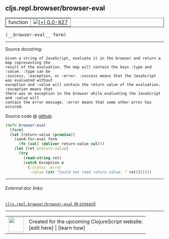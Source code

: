 ## cljs.repl.browser/browser-eval



 <table border="1">
<tr>
<td>function</td>
<td><a href="https://github.com/cljsinfo/cljs-api-docs/tree/0.0-927"><img valign="middle" alt="[+] 0.0-927" title="Added in 0.0-927" src="https://img.shields.io/badge/+-0.0--927-lightgrey.svg"></a> </td>
</tr>
</table>


 <samp>
(__browser-eval__ form)<br>
</samp>

---





Source docstring:

```
Given a string of JavaScript, evaluate it in the browser and return a map representing the
result of the evaluation. The map will contain the keys :type and :value. :type can be
:success, :exception, or :error. :success means that the JavaScript was evaluated without
exception and :value will contain the return value of the evaluation. :exception means that
there was an exception in the browser while evaluating the JavaScript and :value will
contain the error message. :error means that some other error has occured.
```


Source code @ [github](https://github.com/clojure/clojurescript/blob/r3030/src/clj/cljs/repl/browser.clj#L165-L181):

```clj
(defn browser-eval
  [form]
  (let [return-value (promise)]
    (send-for-eval form
      (fn [val] (deliver return-value val)))
    (let [ret @return-value]
      (try
        (read-string ret)
        (catch Exception e
          {:status :error
           :value (str "Could not read return value: " ret)})))))
```

<!--
Repo - tag - source tree - lines:

 <pre>
clojurescript @ r3030
└── src
    └── clj
        └── cljs
            └── repl
                └── <ins>[browser.clj:165-181](https://github.com/clojure/clojurescript/blob/r3030/src/clj/cljs/repl/browser.clj#L165-L181)</ins>
</pre>

-->

---



###### External doc links:

[`cljs.repl.browser/browser-eval` @ crossclj](http://crossclj.info/fun/cljs.repl.browser/browser-eval.html)<br>

---

 <table>
<tr><td>
<img valign="middle" align="right" width="48px" src="http://i.imgur.com/Hi20huC.png">
</td><td>
Created for the upcoming ClojureScript website.<br>
[edit here] | [learn how]
</td></tr></table>

[edit here]:https://github.com/cljsinfo/cljs-api-docs/blob/master/cljsdoc/cljs.repl.browser/browser-eval.cljsdoc
[learn how]:https://github.com/cljsinfo/cljs-api-docs/wiki/cljsdoc-files

<!--

This information was too distracting to show to readers, but I'll leave it
commented here since it is helpful to:

- pretty-print the data used to generate this document
- and show how to retrieve that data



The API data for this symbol:

```clj
{:ns "cljs.repl.browser",
 :name "browser-eval",
 :signature ["[form]"],
 :history [["+" "0.0-927"]],
 :type "function",
 :full-name-encode "cljs.repl.browser/browser-eval",
 :source {:code "(defn browser-eval\n  [form]\n  (let [return-value (promise)]\n    (send-for-eval form\n      (fn [val] (deliver return-value val)))\n    (let [ret @return-value]\n      (try\n        (read-string ret)\n        (catch Exception e\n          {:status :error\n           :value (str \"Could not read return value: \" ret)})))))",
          :title "Source code",
          :repo "clojurescript",
          :tag "r3030",
          :filename "src/clj/cljs/repl/browser.clj",
          :lines [165 181]},
 :full-name "cljs.repl.browser/browser-eval",
 :docstring "Given a string of JavaScript, evaluate it in the browser and return a map representing the\nresult of the evaluation. The map will contain the keys :type and :value. :type can be\n:success, :exception, or :error. :success means that the JavaScript was evaluated without\nexception and :value will contain the return value of the evaluation. :exception means that\nthere was an exception in the browser while evaluating the JavaScript and :value will\ncontain the error message. :error means that some other error has occured."}

```

Retrieve the API data for this symbol:

```clj
;; from Clojure REPL
(require '[clojure.edn :as edn])
(-> (slurp "https://raw.githubusercontent.com/cljsinfo/cljs-api-docs/catalog/cljs-api.edn")
    (edn/read-string)
    (get-in [:symbols "cljs.repl.browser/browser-eval"]))
```

-->
